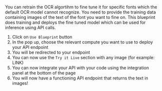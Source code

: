 You can retrain the OCR algortihm to fine tune it for specific fonts which the default OCR model cannot recognize. You need to provide the training data containing images of the text of the font you want to fine on. This blueprint does training and deploys the fine tuned model which can be used for inference using API calls.

1. Click on `Use Blueprint` button
2. In the pop up, choose the relevant compute you want to use to deploy your API endpoint
3. You will be redirected to your endpoint
4. You can now use the `Try it Live` section with any image (for example: LINK)
5. You can now integrate your API with your code using the integration panel at the bottom of the page
6. You will now have a functioning API endpoint that returns the text in images!